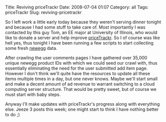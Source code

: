 Title: Reviving priceTrackr
Date: 2008-07-04 01:07
Category: all
Tags: priceTrackr
Slug: reviving-pricetrackr

So I left work a little early today because they weren't serving dinner
tonight and because I had some stuff to take care of. Most importantly I
was contacted by this guy Tom, an EE major at University of Illinois,
who would like to donate a server and help improve [priceTrackr][]. So I
of course was like hell yes, thus tonight I have been running a few
scripts to start collecting some fresh [newegg][] data.

After crawling the user comments pages I have gathered over 35,000
unique newegg product IDs with which we could seed our crawl with, thus
essentially eliminating the need for the user submitted add item page.
However I don't think we'll quite have the resources to update all these
items multiple times in a day, but one never knows. Maybe we'll start
small and make a decent amount of ad revenue to warrant switching to a
cloud computing server structure. That would be pretty sweet, but of
course we must start with baby steps.

Anyway I'll make updates with priceTrackr's progress along with
everything else. Jeeze 3 posts this week; one might start to think I
have nothing better to do ;)

  [priceTrackr]: http://www.pricetrackr.com
  [newegg]: http://newegg.com
